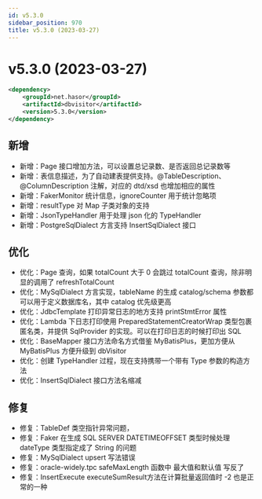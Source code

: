 ```yaml
---
id: v5.3.0
sidebar_position: 970
title: v5.3.0 (2023-03-27)
---
```


# v5.3.0 (2023-03-27)

```xml
<dependency>
    <groupId>net.hasor</groupId>
    <artifactId>dbvisitor</artifactId>
    <version>5.3.0</version>
</dependency>
```

## 新增
- 新增：Page 接口增加方法，可以设置总记录数、是否返回总记录数等
- 新增：表信息描述，为了自动建表提供支持。@TableDescription、@ColumnDescription 注解，对应的 dtd/xsd 也增加相应的属性
- 新增：FakerMonitor 统计信息，ignoreCounter 用于统计忽略项
- 新增：resultType 对 Map 子类对象的支持
- 新增：JsonTypeHandler 用于处理 json 化的 TypeHandler
- 新增：PostgreSqlDialect 方言支持 InsertSqlDialect 接口

## 优化
- 优化：Page 查询，如果 totalCount 大于 0 会跳过 totalCount 查询，除非明显的调用了 refreshTotalCount
- 优化：MySqlDialect 方言实现，tableName 的生成 catalog/schema 参数都可以用于定义数据库名，其中 catalog 优先级更高
- 优化：JdbcTemplate 打印异常日志的地方支持 printStmtError 属性
- 优化：Lambda 下日志打印使用 PreparedStatementCreatorWrap 类型包裹匿名类，并提供 SqlProvider 的实现。可以在打印日志的时候打印出 SQL
- 优化：BaseMapper 接口方法命名方式借鉴 MyBatisPlus，更加方便从 MyBatisPlus 方便升级到 dbVisitor
- 优化：创建 TypeHandler 过程，现在支持携带一个带有 Type 参数的构造方法
- 优化：InsertSqlDialect 接口方法名缩减

## 修复
- 修复：TableDef 类空指针异常问题，
- 修复：Faker 在生成 SQL SERVER DATETIMEOFFSET 类型时候处理 dateType 类型指定成了 String 的问题
- 修复：MySqlDialect upsert 写法错误
- 修复：oracle-widely.tpc safeMaxLength 函数中 最大值和默认值 写反了
- 修复：InsertExecute executeSumResult方法在计算批量返回值时 -2 也是正常的一种
